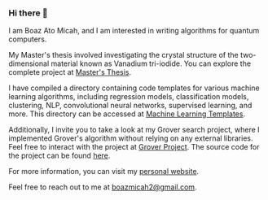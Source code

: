 ### Hi there 👋

I am Boaz Ato Micah, and I am interested in writing algorithms for quantum computers. 

My Master's thesis involved investigating the crystal structure of the two-dimensional material known as Vanadium tri-iodide. You can explore the complete project at [Master's Thesis](https://github.com/Boaz-ato/Masters-Thesis/blob/main/Master_Thesis.pdf).

I have compiled a directory containing code templates for various machine learning algorithms, including regression models, classification models, clustering, NLP, convolutional neural networks, supervised learning, and more. This directory can be accessed at [Machine Learning Templates](https://github.com/Boaz-ato/Machine_learning_templates).

Additionally, I invite you to take a look at my Grover search project, where I implemented Grover's algorithm without relying on any external libraries. Feel free to interact with the project at [Grover Project](https://portfolio-boaz-ato-micah.herokuapp.com/grover). The source code for the project can be found [here](https://github.com/yanchovies/Quantum-Computing-Project-Group-1).

For more information, you can visit my [personal website](https://portfolio-boaz-ato-micah.herokuapp.com/).

Feel free to reach out to me at boazmicah2@gmail.com.



